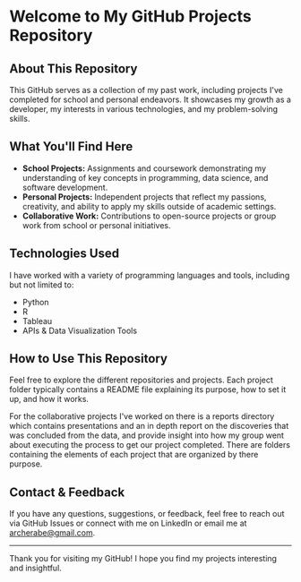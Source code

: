 # Welcome to My GitHub Projects Repository

## About This Repository
This GitHub serves as a collection of my past work, including projects I've completed for school and personal endeavors. It showcases my growth as a developer, my interests in various technologies, and my problem-solving skills.

## What You'll Find Here
- **School Projects:** Assignments and coursework demonstrating my understanding of key concepts in programming, data science, and software development.
- **Personal Projects:** Independent projects that reflect my passions, creativity, and ability to apply my skills outside of academic settings.
- **Collaborative Work:** Contributions to open-source projects or group work from school or personal initiatives.

## Technologies Used
I have worked with a variety of programming languages and tools, including but not limited to:
- Python
- R
- Tableau
- APIs & Data Visualization Tools

## How to Use This Repository
Feel free to explore the different repositories and projects. Each project folder typically contains a README file explaining its purpose, how to set it up, and how it works.

For the collaborative projects I've worked on there is a reports directory which contains presentations and an in depth report on the discoveries that was concluded from the data, and provide insight into how my group went about executing the process to get our project completed. There are folders containing the elements of each project that are organized by there purpose.

## Contact & Feedback
If you have any questions, suggestions, or feedback, feel free to reach out via GitHub Issues or connect with me on LinkedIn or email me at archerabe@gmail.com.

---

Thank you for visiting my GitHub! I hope you find my projects interesting and insightful.

